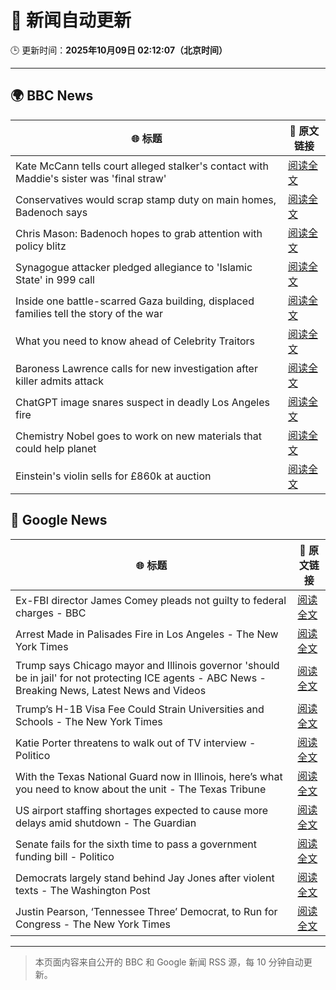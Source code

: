 # 🧠 新闻自动更新

🕒 更新时间：**2025年10月09日 02:12:07（北京时间）**

---

## 🌍 BBC News

| 🌐 标题 | 🔗 原文链接 |
|--------|-------------|
| Kate McCann tells court alleged stalker's contact with Maddie's sister was 'final straw' | [阅读全文](https://www.bbc.com/news/articles/cnvr0723np8o?at_medium=RSS&at_campaign=rss) |
| Conservatives would scrap stamp duty on main homes, Badenoch says | [阅读全文](https://www.bbc.com/news/articles/c20zv94ldpko?at_medium=RSS&at_campaign=rss) |
| Chris Mason: Badenoch hopes to grab attention with policy blitz | [阅读全文](https://www.bbc.com/news/articles/cwywrpelp7jo?at_medium=RSS&at_campaign=rss) |
| Synagogue attacker pledged allegiance to 'Islamic State' in 999 call | [阅读全文](https://www.bbc.com/news/articles/c3drj0dxmr9o?at_medium=RSS&at_campaign=rss) |
| Inside one battle-scarred Gaza building, displaced families tell the story of the war | [阅读全文](https://www.bbc.com/news/articles/cy4jz7l7qv8o?at_medium=RSS&at_campaign=rss) |
| What you need to know ahead of Celebrity Traitors | [阅读全文](https://www.bbc.com/news/articles/c4gv1z2dr0go?at_medium=RSS&at_campaign=rss) |
| Baroness Lawrence calls for new investigation after killer admits attack | [阅读全文](https://www.bbc.com/news/articles/c4gj17q2jqgo?at_medium=RSS&at_campaign=rss) |
| ChatGPT image snares suspect in deadly Los Angeles fire | [阅读全文](https://www.bbc.com/news/articles/c8exz5yg14ko?at_medium=RSS&at_campaign=rss) |
| Chemistry Nobel goes to work on new materials that could help planet | [阅读全文](https://www.bbc.com/news/articles/c0r0l742kpjo?at_medium=RSS&at_campaign=rss) |
| Einstein's violin sells for £860k at auction | [阅读全文](https://www.bbc.com/news/articles/cewneje2l2xo?at_medium=RSS&at_campaign=rss) |

## 📰 Google News

| 🌐 标题 | 🔗 原文链接 |
|--------|-------------|
| Ex-FBI director James Comey pleads not guilty to federal charges - BBC | [阅读全文](https://news.google.com/rss/articles/CBMiWkFVX3lxTE1DZDZ0cGRqSFoxMTV4dVBlVW1hSkNrbm1ZRVpTZWZsdjg2NGl1WmdqM2hOM2lWUGQwbWlWaVVCYm1hdU1hOHFFaU1OUWJ3ZjhSNGRxR3BlVnVWZ9IBX0FVX3lxTE11MUZnMHFtWF8zV2dQaExxUTFNc3gtbENPS29uYk5hRlllVkhpc2JyeWNxTXBhWTN2RVVSSFlWMUp6OXFsRFQzdjQ5NlZERms5WkFiaHM5OEtOQi11RDFj?oc=5) |
| Arrest Made in Palisades Fire in Los Angeles - The New York Times | [阅读全文](https://news.google.com/rss/articles/CBMiggFBVV95cUxQLU5PcHN1Uk5rZXdra1RkYmNTcHlRdTlYMXQydUI2bmUzSFA4R1NYb29oc2M5dkRmay1Wdlk2Z1VHcEV1QW9CQ1d0OVphdmFWVGk3LTdmUWc2MUpwdlZudXlHU1FXdk04SGUzNWJrOUV0RzlQcDBmSC05QW9zcUdjOUl3?oc=5) |
| Trump says Chicago mayor and Illinois governor 'should be in jail' for not protecting ICE agents - ABC News - Breaking News, Latest News and Videos | [阅读全文](https://news.google.com/rss/articles/CBMingFBVV95cUxNaVpEYnhRVGxEWEdsMVJ1d25VSkV2SXpEYmpoR2NaN2FoUVdVMFJEUS13UExRNVJIM0dYWkFYZHhQc25Ub2xfX3ZuZHFLT1BxcThNV1RRZm9Ndks3QkM3X2dybmt2WTJfZFVaaWlGWHpDc2t0M3N5Rk9GdWJUQUd0NkI0YVQ1MElWaE81WlJBYWp6ZUJNWW96cnNuRks4Z9IBowFBVV95cUxOcjdmV2l1ZVhnVkhIeVA4dkRkdWRzbkdBYmdZRHdNN2NxS0ROeHA2Sl8xenAxanhVUGQ0WUFocWQ0RmZYZ1pBaHpuM295TWU4WVNVZGw1UUVuakZmdEJZTVlySVNnSFMyQ0tHUkVSY0NPVC1zdDRWSUI2NlJ5RlB2VE00OG9rUHV0bkpJNHZENHRDbUIzeWtKNHRsVk51N2NaWEY0?oc=5) |
| Trump’s H-1B Visa Fee Could Strain Universities and Schools - The New York Times | [阅读全文](https://news.google.com/rss/articles/CBMijAFBVV95cUxQczNVUFg5ZVg1MFhHZHFiNFROWE1iWFlUQnliOWZBRWxneE1NS3k0TlhrVXVlckNWcnYwX3ptOFlDTXhaNWxJZEt1ZW9jdldnZklpd3g3VjFRRHpsbTFOM2pKcjhtaGh5bnBxS0pyOWdzSFhiUXlLcUMtV08wcFNRR3Y0VnZ4cmdBeDJ6SA?oc=5) |
| Katie Porter threatens to walk out of TV interview - Politico | [阅读全文](https://news.google.com/rss/articles/CBMigAFBVV95cUxPRDFmaDgwUW1zVlV5elMxZTc1WEY0d1JPRHJPc0h2azAtaXJObkFkU00yQmhPZVNnZXJHMTVXQjdfakRZZ2lNdmkxZUNzbC13ZjJsNVZ4anN2SU5WMjV5bUI1VklEaDlVeC1tVGNCejkweG9iN0hkQXZLN2xTVHFrTg?oc=5) |
| With the Texas National Guard now in Illinois, here’s what you need to know about the unit - The Texas Tribune | [阅读全文](https://news.google.com/rss/articles/CBMikAFBVV95cUxQWWdMRmplS3RtVUktcnJEX2dsNXlxRE9rem5ZdUpzYnBCVFRDOHMzWnprVkR4M1F4ck1ncVpIcDJ6YkFfX29hUlVWenJHZEZVWU5VUnpVaVg4TXYzbzE4LTdQaTdUOXhiRnhUTXF5T19CUnRHb1IwMDBFa2RqQmJkci1tc3BCcndJc1RCd1NXQmM?oc=5) |
| US airport staffing shortages expected to cause more delays amid shutdown - The Guardian | [阅读全文](https://news.google.com/rss/articles/CBMiiwFBVV95cUxPdV9ISlM2Mms1dURfckFfV0l4S2tJM0VxSDdYb3BHb0ZWekx1NWwwNEhySGoydkpIVnRtSVcyVy03VXJiSHV2eWxRLUxtWFoyMUtoQTE3TG5vS2tHZHozaDhrWktwTXBRNUVHWEZ3eWNGS3BmNDBFdU1NN0hab0h5UmRzNlhsX0txQkpn?oc=5) |
| Senate fails for the sixth time to pass a government funding bill - Politico | [阅读全文](https://news.google.com/rss/articles/CBMipgFBVV95cUxQRGd3ZXI2UXBsTm5sNVIyblRlRmdwSE5lREhnbUZnWWtERlRFbXhSM0hCSzcybFM5TGUzNnZrZ0liWGtaVTZnSUUweEFPOGFrTzZjbmUxUGZYUEpLR2Rhb3NRVXU2TFktcDVRTHBJMmFoNHZydW55enY1cFpiV1VMYlVld0E0cThKLVkzSUV6UENoOWNRMHZhUlZOM0YxbFU2T0U0Zm5R?oc=5) |
| Democrats largely stand behind Jay Jones after violent texts - The Washington Post | [阅读全文](https://news.google.com/rss/articles/CBMinwFBVV95cUxQMU9ORG9DYVl6MUoycUxWNkk1Zkc3WnBGc05tNDBtZnBNQVMzYVR1TUhveTIzTG1xUDlacWt5RUo1VUI5b1ZxdjRDT2gwVmxOZWx0ZGRHOGs2eTZqOWMxd1BRUGRHazZ0VUZjaERtUk5ERTd1U0xvWUxmXzgycUt0QnhNMlBkODNkOG9PR1FHNGdzN3VGQnRINURmbTRxT00?oc=5) |
| Justin Pearson, ‘Tennessee Three’ Democrat, to Run for Congress - The New York Times | [阅读全文](https://news.google.com/rss/articles/CBMingFBVV95cUxNWWY2bHkyZ3NzTkUxOUdsQlVXal9ncXFMWjdkVThQVlRncGx3VDdKNmZXLVhEV2FWZWxUOC11VXBmMlJrRi1YLWdqcnktZnFaRm1JSFdVeENIMnRELUp1eWJzQWU2TktSVmdIdTNkWTdMbEhTaW1xbFFwOXg2RmI5MkpEWmhOWXVfTzdxY2hWVFNZR1M1SkRvVjVkYk1Bdw?oc=5) |

---
> 本页面内容来自公开的 BBC 和 Google 新闻 RSS 源，每 10 分钟自动更新。